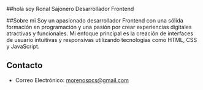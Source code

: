 ##hola soy Ronal Sajonero Desarrollador Frontend

##Sobre mi
Soy un apasionado desarrollador Frontend con una sólida formación en programación y una pasión por crear experiencias digitales atractivas y funcionales. Mi enfoque principal es la creación de interfaces de usuario intuitivas y responsivas utilizando tecnologías como HTML, CSS y JavaScript.

## Contacto
- Correo Electrónico: morenospcs@gmail.com